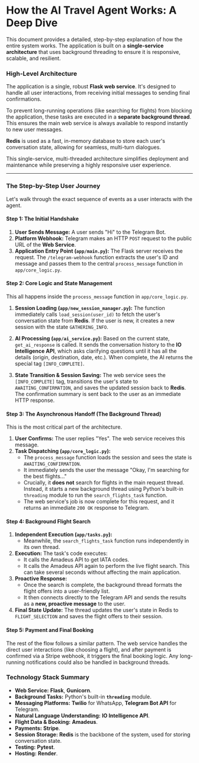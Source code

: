 # How the AI Travel Agent Works: A Deep Dive

This document provides a detailed, step-by-step explanation of how the entire system works. The application is built on a **single-service architecture** that uses background threading to ensure it is responsive, scalable, and resilient.

### High-Level Architecture

The application is a single, robust **Flask web service**. It's designed to handle all user interactions, from receiving initial messages to sending final confirmations.

To prevent long-running operations (like searching for flights) from blocking the application, these tasks are executed in a **separate background thread**. This ensures the main web service is always available to respond instantly to new user messages.

**Redis** is used as a fast, in-memory database to store each user's conversation state, allowing for seamless, multi-turn dialogues.

This single-service, multi-threaded architecture simplifies deployment and maintenance while preserving a highly responsive user experience.

---

### The Step-by-Step User Journey

Let's walk through the exact sequence of events as a user interacts with the agent.

#### Step 1: The Initial Handshake

1.  **User Sends Message:** A user sends "Hi" to the Telegram Bot.
2.  **Platform Webhook:** Telegram makes an HTTP `POST` request to the public URL of the **Web Service**.
3.  **Application Entry Point (`app/main.py`):** The Flask server receives the request. The `/telegram-webhook` function extracts the user's ID and message and passes them to the central `process_message` function in `app/core_logic.py`.

#### Step 2: Core Logic and State Management

This all happens inside the `process_message` function in `app/core_logic.py`.

1.  **Session Loading (`app/new_session_manager.py`):** The function immediately calls `load_session(user_id)` to fetch the user's conversation state from **Redis**. If the user is new, it creates a new session with the state `GATHERING_INFO`.

2.  **AI Processing (`app/ai_service.py`):** Based on the current state, `get_ai_response` is called. It sends the conversation history to the **IO Intelligence API**, which asks clarifying questions until it has all the details (origin, destination, date, etc.). When complete, the AI returns the special tag `[INFO_COMPLETE]`.

3.  **State Transition & Session Saving:** The web service sees the `[INFO_COMPLETE]` tag, transitions the user's state to `AWAITING_CONFIRMATION`, and saves the updated session back to **Redis**. The confirmation summary is sent back to the user as an immediate HTTP response.

#### Step 3: The Asynchronous Handoff (The Background Thread)

This is the most critical part of the architecture.

1.  **User Confirms:** The user replies "Yes". The web service receives this message.
2.  **Task Dispatching (`app/core_logic.py`):**
    *   The `process_message` function loads the session and sees the state is `AWAITING_CONFIRMATION`.
    *   It immediately sends the user the message "Okay, I'm searching for the best flights..."
    *   Crucially, it **does not** search for flights in the main request thread. Instead, it starts a new background thread using Python's built-in `threading` module to run the `search_flights_task` function.
    *   The web service's job is now complete for this request, and it returns an immediate `200 OK` response to Telegram.

#### Step 4: Background Flight Search

1.  **Independent Execution (`app/tasks.py`):**
    *   Meanwhile, the `search_flights_task` function runs independently in its own thread.
2.  **Execution:** The task's code executes:
    *   It calls the Amadeus API to get IATA codes.
    *   It calls the Amadeus API again to perform the live flight search. This can take several seconds without affecting the main application.
3.  **Proactive Response:**
    *   Once the search is complete, the background thread formats the flight offers into a user-friendly list.
    *   It then connects directly to the Telegram API and sends the results as a **new, proactive message** to the user.
4.  **Final State Update:** The thread updates the user's state in Redis to `FLIGHT_SELECTION` and saves the flight offers to their session.

#### Step 5: Payment and Final Booking

The rest of the flow follows a similar pattern. The web service handles the direct user interactions (like choosing a flight), and after payment is confirmed via a Stripe webhook, it triggers the final booking logic. Any long-running notifications could also be handled in background threads.

### Technology Stack Summary

*   **Web Service:** **Flask**, **Gunicorn**.
*   **Background Tasks:** Python's built-in **`threading`** module.
*   **Messaging Platforms:** **Twilio** for WhatsApp, **Telegram Bot API** for Telegram.
*   **Natural Language Understanding:** **IO Intelligence API**.
*   **Flight Data & Booking:** **Amadeus**.
*   **Payments:** **Stripe**.
*   **Session Storage:** **Redis** is the backbone of the system, used for storing conversation state.
*   **Testing:** **Pytest**.
*   **Hosting:** **Render**. 